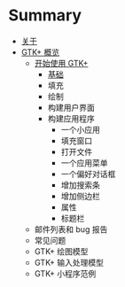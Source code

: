 # Summary

* [关于](README.md)
* [GTK+ 概览](chapter1/gtk.md)
   * [开始使用 GTK+](chapter1/gtk-getting-started.md)
       * [基础](chapter1/basics.md)
       * 填充
       * 绘制
       * 构建用户界面
       * 构建应用程序
           * 一个小应用
           * 填充窗口
           * 打开文件
           * 一个应用菜单
           * 一个偏好对话框
           * 增加搜索条
           * 增加侧边栏
           * 属性
           * 标题栏
   * 邮件列表和 bug 报告
   * 常见问题
   * GTK+ 绘图模型
   * GTK+ 输入处理模型
   * GTK+ 小程序范例


